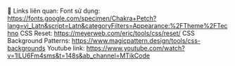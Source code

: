 🔗 Links liên quan:
Font sử dụng: https://fonts.google.com/specimen/Chakra+Petch?lang=vi_Latn&script=Latn&categoryFilters=Appearance:%2FTheme%2FTechno
CSS Reset: https://meyerweb.com/eric/tools/css/reset/
CSS Background Patterns: https://www.magicpattern.design/tools/css-backgrounds
Youtube link: https://www.youtube.com/watch?v=1lLU6Fm4sms&t=148s&ab_channel=MTikCode